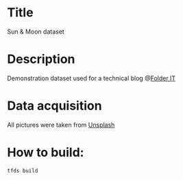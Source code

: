 # Title

Sun & Moon dataset

# Description

Demonstration dataset used for a technical blog @[Folder IT](https://folderit.net/)

# Data acquisition

All pictures were taken from [Unsplash](https://unsplash.com)

# How to build:

`tfds build`
